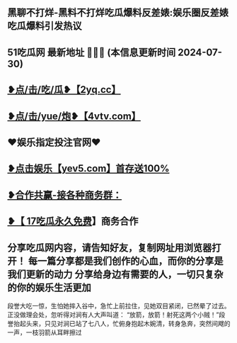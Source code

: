 黑聊不打烊-黑料不打烊吃瓜爆料反差婊:娱乐圈反差婊吃瓜爆料引发热议
 -------------------------------------
51吃瓜网 最新地址 🍉🍉🍉 (本信息更新时间 2024-07-30)
-----------------------------------------
<a href="https://2yq.cc">❥点/击/吃/瓜❥【2yq.cc】</a>
-----------------------------------------
<a href="https://4vtv.com">❥点/击/yue/炮❥【4vtv.com】</a> 
-----------------------------------------
♥️娱乐指定投注官网♥️
-----------------------------------------
<a href="https://yev5.com ">❥点击娱乐【yev5.com】首存送100%
 -------------------------------------
❥合作共赢-接各种商务群：
 -------------------------------------
❥【 <a href="https://t.me/GM_51cg1">17吃瓜永久免费</a>】商务合作
 -------------------------------------
分享吃瓜网内容，请告知好友，复制网址用浏览器打开！ 每一篇分享都是我们创作的心血，而你的分享是我们更新的动力
分享给身边有需要的人，一切只复杂的你的娱乐生活更加
 ------------------------------------
段誉大吃一惊，生怕她摔入谷中，急忙上前拉住，见她双目紧闭，已然晕了过去。正没做理会处，忽听得对涧有人大声叫道：
“放箭，放箭！射死这两个小贼！”段誉抬起头来，只见对涧已站了七八人，忙俯身抱起木婉清，转身急奔，突然间飕的一声，一枝羽箭从耳畔擦过
